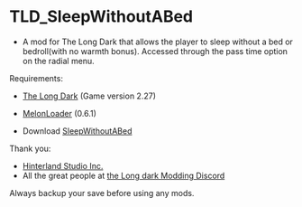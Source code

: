 # TLD_SleepWithoutABed

- A mod for The Long Dark that allows the player to sleep without a bed or bedroll(with no warmth bonus). Accessed through the pass time option on the radial menu.

Requirements:
- [The Long Dark](https://www.thelongdark.com/) (Game version 2.27)
- [MelonLoader](https://github.com/LavaGang/MelonLoader/) (0.6.1)

- Download [SleepWithoutABed](https://github.com/Ezinw/TLD_SleepWithoutABed/releases/tag/v1.0.0)

Thank you:

- [Hinterland Studio Inc.](https://hinterlandgames.com/)
- All the great people at [the Long dark Modding Discord](https://discord.com/channels/322211727192358914/371713326725726209)

Always backup your save before using any mods.
